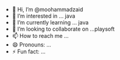 - 👋 Hi, I’m @moohammadzaid
- 👀 I’m interested in ... java
- 🌱 I’m currently learning ... java
- 💞️ I’m looking to collaborate on ...playsoft
- 📫 How to reach me ...
- 😄 Pronouns: ...
- ⚡ Fun fact: ...

<!---
moohammadzaid/moohammadzaid is a ✨ special ✨ repository because its `README.md` (this file) appears on your GitHub profile.
You can click the Preview link to take a look at your changes.
--->
